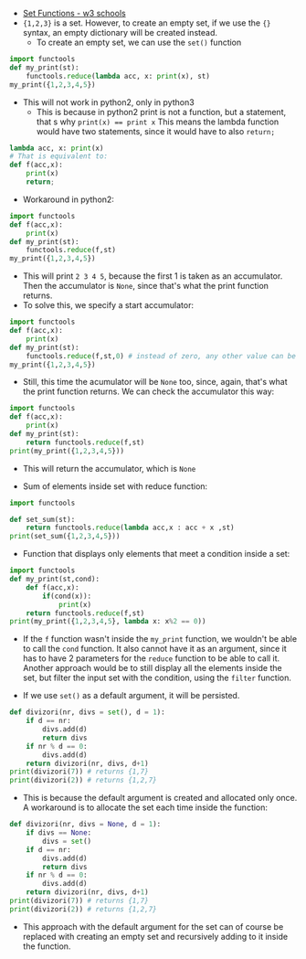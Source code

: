 - [Set Functions - w3 schools](https://www.w3schools.com/python/python_ref_set.asp)
- ``{1,2,3}`` is a set. However, to create an empty set, if we use the ``{}`` syntax, an empty dictionary will be created instead.
	- To create an empty set, we can use the ``set()`` function
```Python
import functools
def my_print(st):
	functools.reduce(lambda acc, x: print(x), st)
my_print({1,2,3,4,5})
```
- This will not work in python2, only in python3
	- This is because in python2 print is not a function, but a statement, that s why ``print(x) == print x`` This means the lambda function would have two statements, since it would have to also ``return;``
```Python
lambda acc, x: print(x)
# That is equivalent to:
def f(acc,x):
	print(x)
	return;
```
- Workaround in python2:
```Python
import functools
def f(acc,x):
	print(x)
def my_print(st):
	functools.reduce(f,st)
my_print({1,2,3,4,5})
```
- This will print ``2 3 4 5``, because the first 1 is taken as an accumulator. Then the accumulator is ``None``, since that's what the print function returns.
- To solve this, we specify a start accumulator:
```Python
import functools
def f(acc,x):
	print(x)
def my_print(st):
	functools.reduce(f,st,0) # instead of zero, any other value can be specified
my_print({1,2,3,4,5})
```
- Still, this time the acumulator will be ``None`` too, since, again, that's what the print function returns. We can check the accumulator this way:
```Python
import functools
def f(acc,x):
	print(x)
def my_print(st):
	return functools.reduce(f,st)
print(my_print({1,2,3,4,5}))
```
- This will return the accumulator, which is ``None``

- Sum of elements inside set with reduce function:
```Python
import functools

def set_sum(st):
	return functools.reduce(lambda acc,x : acc + x ,st)
print(set_sum({1,2,3,4,5}))
```

- Function that displays only elements that meet a condition inside a set:
```Python
import functools
def my_print(st,cond):
	def f(acc,x):
		if(cond(x)):
			print(x)
	return functools.reduce(f,st)
print(my_print({1,2,3,4,5}, lambda x: x%2 == 0))
```
- If the ``f`` function wasn't inside the ``my_print`` function, we wouldn't be able to call the ``cond`` function. It also cannot have it as an argument, since it has to have 2 parameters for the ``reduce`` function to be able to call it. Another approach would be to still display all the elements inside the set, but filter the input set with the condition, using the ``filter`` function.

- If we use ``set()`` as a default argument, it will be persisted.
```Python
def divizori(nr, divs = set(), d = 1):
	if d == nr:
		divs.add(d)
		return divs
	if nr % d == 0:
		divs.add(d)
	return divizori(nr, divs, d+1)
print(divizori(7)) # returns {1,7}
print(divizori(2)) # returns {1,2,7}
```
- This is because the default argument is created and allocated only once. A workaround is to allocate the set each time inside the function:
```Python
def divizori(nr, divs = None, d = 1):
	if divs == None:
		divs = set()
	if d == nr:
		divs.add(d)
		return divs
	if nr % d == 0:
		divs.add(d)
	return divizori(nr, divs, d+1)
print(divizori(7)) # returns {1,7}
print(divizori(2)) # returns {1,2,7}
```

- This approach with the default argument for the set can of course be replaced with creating an empty set and recursively adding to it inside the function.